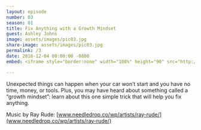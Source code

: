 ```yaml
---
layout: episode
number: 03
season: 01
title: Fix Anything with a Growth Mindset
guest: Ashley Johns
image: assets/images/pic03.jpg
share-image: assets/images/pic03.jpg
permalink: /3
date: 2016-12-04 00:00:00 -0800
embed: <iframe style="border:none" width="100%" height="90" src="http://html5-player.libsyn.com/embed/episode/id/5239310/height/90/theme/custom/autoplay/no/autonext/no/thumbnail/yes/preload/no/no_addthis/no/direction/backward/render-playlist/no/custom-color/65C29B/"  scrolling="no"  allowfullscreen webkitallowfullscreen mozallowfullscreen oallowfullscreen msallowfullscreen></iframe>

---
```


Unexpected things can happen when your car won’t start and you have no time, money, or tools. Plus, you may have heard about something called a “growth mindset”: learn about this one simple trick that will help you fix anything.

Music by Ray Rude: [www.needledrop.co/wp/artists/ray-rude/](www.needledrop.co/wp/artists/ray-rude/)
